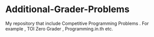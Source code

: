 # Additional-Grader-Problems
My repository that include Competitive Programming Problems . For example , TOI Zero Grader , Programming.in.th etc.
